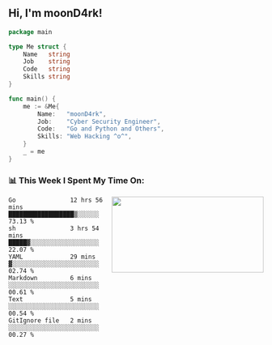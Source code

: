 <h2> Hi, I'm moonD4rk!</h2>

```go
package main

type Me struct {
	Name   string
	Job    string
	Code   string
	Skills string
}

func main() {
	me := &Me{
		Name:   "moonD4rk",
		Job:    "Cyber Security Engineer",
		Code:   "Go and Python and Others",
		Skills: "Web Hacking ^o^",
	}
	_ = me
}
```

<h3>📊 This Week I Spent My Time On:</h3>
<img align='right' src="https://github-readme-stats.vercel.app/api?username=moond4rk&show_icons=true&theme=radical", width="300" height="150">

<!--START_SECTION:waka-->

```text
Go               12 hrs 56 mins  ██████████████████▒░░░░░░   73.13 %
sh               3 hrs 54 mins   █████▓░░░░░░░░░░░░░░░░░░░   22.07 %
YAML             29 mins         ▓░░░░░░░░░░░░░░░░░░░░░░░░   02.74 %
Markdown         6 mins          ░░░░░░░░░░░░░░░░░░░░░░░░░   00.61 %
Text             5 mins          ░░░░░░░░░░░░░░░░░░░░░░░░░   00.54 %
GitIgnore file   2 mins          ░░░░░░░░░░░░░░░░░░░░░░░░░   00.27 %
```

<!--END_SECTION:waka-->

